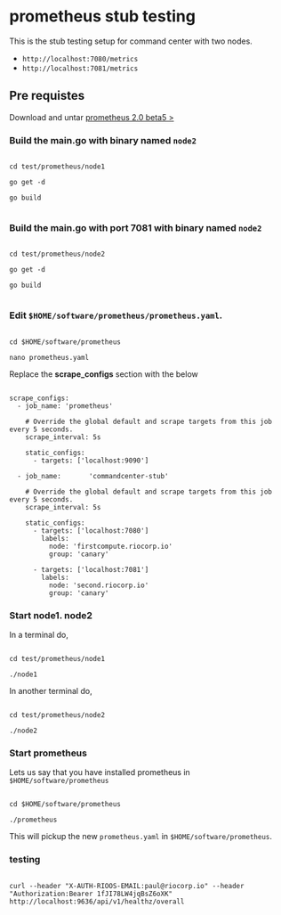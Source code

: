# prometheus stub testing

This is the stub testing setup for command center with two nodes.

- `http://localhost:7080/metrics`
- `http://localhost:7081/metrics`

## Pre requistes

Download and untar  [prometheus 2.0 beta5 > ](https://github.com/prometheus/prometheus/releases/download/v2.0.0-beta.5/prometheus-2.0.0-beta.5.linux-amd64.tar.gz)

###  Build the main.go with binary named `node2`

```

cd test/prometheus/node1

go get -d

go build


```

###  Build the main.go with port 7081 with binary named `node2`

```

cd test/prometheus/node2

go get -d

go build


```

### Edit `$HOME/software/prometheus/prometheus.yaml`.


```

cd $HOME/software/prometheus

nano prometheus.yaml

```

Replace the **scrape_configs** section with the below

```

scrape_configs:
  - job_name: 'prometheus'

    # Override the global default and scrape targets from this job every 5 seconds.
    scrape_interval: 5s

    static_configs:
      - targets: ['localhost:9090']

  - job_name:       'commandcenter-stub'

    # Override the global default and scrape targets from this job every 5 seconds.
    scrape_interval: 5s

    static_configs:
      - targets: ['localhost:7080']
        labels:
          node: 'firstcompute.riocorp.io'
          group: 'canary'

      - targets: ['localhost:7081']
        labels:
          node: 'second.riocorp.io'
          group: 'canary'

```

### Start node1. node2

In a terminal do,

```

cd test/prometheus/node1

./node1

```
In another terminal do,

```

cd test/prometheus/node2

./node2

```
### Start prometheus

Lets us say that you have installed prometheus in `$HOME/software/prometheus`

```

cd $HOME/software/prometheus

./prometheus

```

This will pickup the new `prometheus.yaml` in `$HOME/software/prometheus`.

### testing

```

curl --header "X-AUTH-RIOOS-EMAIL:paul@riocorp.io" --header "Authorization:Bearer 1fJI78LW4jqBsZ6oXK"  http://localhost:9636/api/v1/healthz/overall

```
